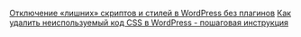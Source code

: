
[Отключение «лишних» скриптов и стилей в WordPress без плагинов](https://blog.dubkov.org/learn/perfomance/wp-dequeue-scripts/)
[Как удалить неиспользуемый код CSS в WordPress - пошаговая инструкция](https://timeweb.com/ru/community/articles/kak-bezopasno-udalit-neispolzuemyy-css-v-wordpress)
